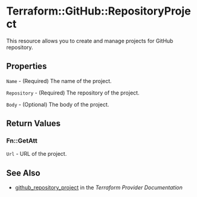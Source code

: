 # Terraform::GitHub::RepositoryProject

This resource allows you to create and manage projects for GitHub repository.

## Properties

`Name` - (Required) The name of the project.

`Repository` - (Required) The repository of the project.

`Body` - (Optional) The body of the project.


## Return Values

### Fn::GetAtt

`Url` - URL of the project.

## See Also

* [github_repository_project](https://www.terraform.io/docs/providers/github/r/repository_project.html) in the _Terraform Provider Documentation_